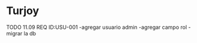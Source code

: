 # Turjoy
TODO 11.09 REQ ID:USU-001
    -agregar usuario admin
    -agregar campo rol
    -migrar la db
